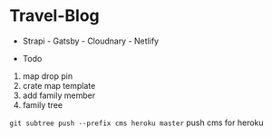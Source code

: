 # Travel-Blog

* Strapi - Gatsby - Cloudnary - Netlify

* Todo
1. map drop pin
2. crate map template
3. add family member
4. family tree

```git subtree push --prefix cms heroku master```  push cms for heroku